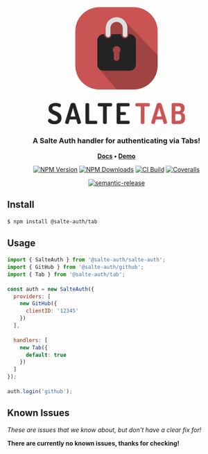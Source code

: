 <h2 align="center">
  <div>
    <a href="https://github.com/salte-auth/tab">
      <img height="190px" src="https://raw.githubusercontent.com/salte-auth/logos/main/images/logo.svg?sanitize=true">
      <br>
      <br>
      <img height="50px" src="https://raw.githubusercontent.com/salte-auth/logos/main/images/%40salte-auth/tab.svg?sanitize=true">
    </a>
  </div>
</h2>

<h3 align="center">
	A Salte Auth handler for authenticating via Tabs!
</h3>

<p align="center">
	<strong>
		<a href="https://salte-auth.gitbook.io">Docs</a>
		•
		<a href="https://salte-auth-demo.glitch.me">Demo</a>
	</strong>
</p>

<div align="center">

  [![NPM Version][npm-version-image]][npm-url]
  [![NPM Downloads][npm-downloads-image]][npm-url]
  [![CI Build][github-actions-image]][github-actions-url]
  [![Coveralls][coveralls-image]][coveralls-url]

  [![semantic-release][semantic-release-image]][semantic-release-url]

</div>

## Install

```sh
$ npm install @salte-auth/tab
```

## Usage

```js
import { SalteAuth } from '@salte-auth/salte-auth';
import { GitHub } from '@salte-auth/github';
import { Tab } from '@salte-auth/tab';

const auth = new SalteAuth({
  providers: [
    new GitHub({
      clientID: '12345'
    })
  ],

  handlers: [
    new Tab({
      default: true
    })
  ]
});

auth.login('github');
```

## Known Issues

_These are issues that we know about, but don't have a clear fix for!_

**There are currently no known issues, thanks for checking!**

[npm-version-image]: https://img.shields.io/npm/v/@salte-auth/tab.svg?style=flat
[npm-downloads-image]: https://img.shields.io/npm/dm/@salte-auth/tab.svg?style=flat
[npm-url]: https://npmjs.org/package/@salte-auth/tab

[github-actions-image]: https://github.com/salte-auth/tab/actions/workflows/ci.yml/badge.svg?branch=main 
[github-actions-url]: https://github.com/salte-auth/tab/actions/workflows/ci.yml

[coveralls-image]: https://img.shields.io/coveralls/salte-auth/tab/main.svg
[coveralls-url]: https://coveralls.io/github/salte-auth/tab?branch=main

[semantic-release-url]: https://github.com/semantic-release/semantic-release
[semantic-release-image]: https://img.shields.io/badge/%20%20%F0%9F%93%A6%F0%9F%9A%80-semantic--release-e10079.svg
